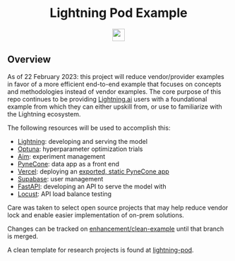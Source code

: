 <!-- # Copyright Justin R. Goheen.
#
# Licensed under the Apache License, Version 2.0 (the "License");
# you may not use this file except in compliance with the License.
# You may obtain a copy of the License at
#
#     http://www.apache.org/licenses/LICENSE-2.0
#
# Unless required by applicable law or agreed to in writing, software
# distributed under the License is distributed on an "AS IS" BASIS,
# WITHOUT WARRANTIES OR CONDITIONS OF ANY KIND, either express or implied.
# See the License for the specific language governing permissions and
# limitations under the License. -->

<div align="center">

# Lightning Pod Example

<a 
href="https://lightning.ai" ><img src ="https://img.shields.io/badge/-Lightning-792ee5?logo=pytorchlightning&logoColor=white" height="28"/> </a>

</div>

## Overview

As of 22 February 2023: this project will reduce vendor/provider examples in favor of a more efficient end-to-end example that focuses on concepts and methodologies instead of vendor examples. The core purpose of this repo continues to be providing [Lightning.ai](https://lightning.ai) users with a foundational example from which they can either upskill from, or use to familiarize with the Lightning ecosystem.

The following resources will be used to accomplish this:

- [Lightning](Lightning.ai): developing and serving the model
- [Optuna](https://optuna.readthedocs.io/en/stable/): hyperparameter optimization trials
- [Aim](https://aimstack.io): experiment management
- [PyneCone](https://pynecone.io): data app as a front end
- [Vercel](https://vercel.com): deploying an [exported, static PyneCone app](https://pynecone.io/docs/hosting/self-hosting)
- [Supabase](https://supabase.com): user management
- [FastAPI](https://fastapi.tiangolo.com): developing an API to serve the model with
- [Locust](https://github.com/locustio/locust): API load balance testing

Care was taken to select open source projects that may help reduce vendor lock and enable easier implementation of on-prem solutions.

Changes can be tracked on [enhancement/clean-example](https://github.com/JustinGoheen/lightning-pod-example/tree/enhancement/clean-example) until that branch is merged.

A clean template for research projects is found at [lightning-pod](https://github.com/JustinGoheen/lightning-pod).
